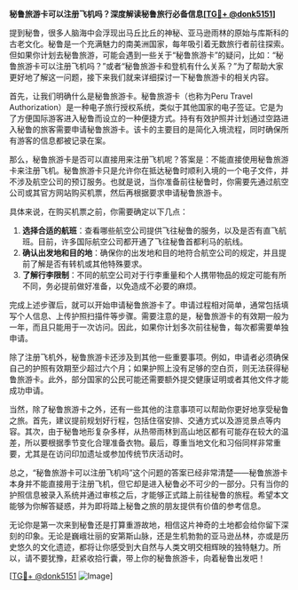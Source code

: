 **秘鲁旅游卡可以注册飞机吗？深度解读秘鲁旅行必备信息[[TG💪+ @donk5151](https://t.me/s/donk5151)]**

提到秘鲁，很多人脑海中会浮现出马丘比丘的神秘、亚马逊雨林的原始与库斯科的古老文化。秘鲁是一个充满魅力的南美洲国家，每年吸引着无数旅行者前往探索。但如果你计划去秘鲁旅游，可能会遇到一些关于“秘鲁旅游卡”的疑问，比如：“秘鲁旅游卡可以注册飞机吗？”或者“秘鲁旅游卡和登机有什么关系？”为了帮助大家更好地了解这一问题，接下来我们就来详细探讨一下秘鲁旅游卡的相关内容。

首先，让我们明确什么是秘鲁旅游卡。秘鲁旅游卡（也称为Peru Travel Authorization）是一种电子旅行授权系统，类似于其他国家的电子签证。它是为了方便国际游客进入秘鲁而设立的一种便捷方式。持有有效护照并计划通过空路进入秘鲁的旅客需要申请秘鲁旅游卡。该卡的主要目的是简化入境流程，同时确保所有游客的信息都被记录在案。

那么，秘鲁旅游卡是否可以直接用来注册飞机呢？答案是：不能直接使用秘鲁旅游卡来注册飞机。秘鲁旅游卡只是允许你在抵达秘鲁时顺利入境的一个电子文件，并不涉及航空公司的预订服务。也就是说，当你准备前往秘鲁时，你需要先通过航空公司或其官方网站购买机票，然后再根据要求申请秘鲁旅游卡。

具体来说，在购买机票之前，你需要确定以下几点：
1. **选择合适的航班**：查看哪些航空公司提供飞往秘鲁的服务，以及是否有直飞航班。目前，许多国际航空公司都开通了飞往秘鲁首都利马的航线。
2. **确认出发地和目的地**：确保你的出发地和目的地符合航空公司的规定，并且提前了解是否有转机或其他特殊要求。
3. **了解行李限制**：不同的航空公司对于行李重量和个人携带物品的规定可能有所不同，务必提前做好准备，以免造成不必要的麻烦。

完成上述步骤后，就可以开始申请秘鲁旅游卡了。申请过程相对简单，通常包括填写个人信息、上传护照扫描件等步骤。需要注意的是，秘鲁旅游卡的有效期一般为一年，而且只能用于一次访问。因此，如果你计划多次前往秘鲁，每次都需要单独申请。

除了注册飞机外，秘鲁旅游卡还涉及到其他一些重要事项。例如，申请者必须确保自己的护照有效期至少超过六个月；如果护照上没有足够的空白页，则无法获得秘鲁旅游卡。此外，部分国家的公民可能还需要额外提交健康证明或者其他文件才能成功申请。

当然，除了秘鲁旅游卡之外，还有一些其他的注意事项可以帮助你更好地享受秘鲁之旅。首先，建议提前规划好行程，包括住宿安排、交通方式以及游览景点等内容。其次，由于秘鲁地形复杂多样，从热带雨林到高山地区都有可能存在较大的温差，所以要根据季节变化合理准备衣物。最后，尊重当地文化和习俗同样非常重要，尤其是在访问印加遗址或参加传统节庆活动时。

总之，“秘鲁旅游卡可以注册飞机吗”这个问题的答案已经非常清楚——秘鲁旅游卡本身并不能直接用于注册飞机，但它却是进入秘鲁必不可少的一部分。只有当你的护照信息被录入系统并通过审核之后，才能够正式踏上前往秘鲁的旅程。希望本文能够为你解答疑惑，并为即将踏上秘鲁之旅的朋友提供有价值的参考信息。

无论你是第一次来到秘鲁还是打算重游故地，相信这片神奇的土地都会给你留下深刻的印象。无论是巍峨壮丽的安第斯山脉，还是生机勃勃的亚马逊丛林，亦或是历史悠久的文化遗迹，都将让你感受到大自然与人类文明交相辉映的独特魅力。所以，请不要犹豫，赶紧收拾行囊，带上你的秘鲁旅游卡，向着秘鲁出发吧！

[[TG💪+ @donk5151](https://t.me/s/donk5151) ![Image](https://i.postimg.cc/rwNCRYN7/Snipaste-2025-04-30-17-27-05.png)]
